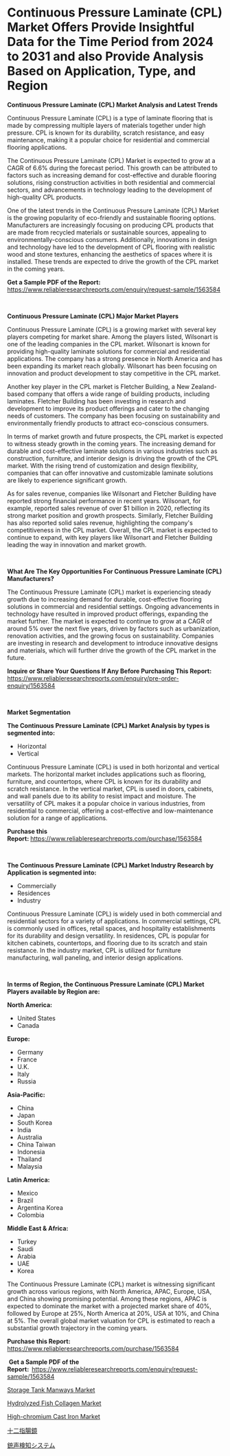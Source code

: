 <p><h1>Continuous Pressure Laminate (CPL) Market Offers Provide Insightful Data for the Time Period from 2024 to 2031 and also Provide Analysis Based on Application, Type, and Region</h1></p><p><strong>Continuous Pressure Laminate (CPL) Market Analysis and Latest Trends</strong></p>
<p><p>Continuous Pressure Laminate (CPL) is a type of laminate flooring that is made by compressing multiple layers of materials together under high pressure. CPL is known for its durability, scratch resistance, and easy maintenance, making it a popular choice for residential and commercial flooring applications.</p><p>The Continuous Pressure Laminate (CPL) Market is expected to grow at a CAGR of 6.6% during the forecast period. This growth can be attributed to factors such as increasing demand for cost-effective and durable flooring solutions, rising construction activities in both residential and commercial sectors, and advancements in technology leading to the development of high-quality CPL products.</p><p>One of the latest trends in the Continuous Pressure Laminate (CPL) Market is the growing popularity of eco-friendly and sustainable flooring options. Manufacturers are increasingly focusing on producing CPL products that are made from recycled materials or sustainable sources, appealing to environmentally-conscious consumers. Additionally, innovations in design and technology have led to the development of CPL flooring with realistic wood and stone textures, enhancing the aesthetics of spaces where it is installed. These trends are expected to drive the growth of the CPL market in the coming years.</p></p>
<p><strong>Get a Sample PDF of the Report:&nbsp;</strong> <a href="https://www.reliableresearchreports.com/enquiry/request-sample/1563584">https://www.reliableresearchreports.com/enquiry/request-sample/1563584</a></p>
<p>&nbsp;</p>
<p><strong>Continuous Pressure Laminate (CPL) Major Market Players</strong></p>
<p><p>Continuous Pressure Laminate (CPL) is a growing market with several key players competing for market share. Among the players listed, Wilsonart is one of the leading companies in the CPL market. Wilsonart is known for providing high-quality laminate solutions for commercial and residential applications. The company has a strong presence in North America and has been expanding its market reach globally. Wilsonart has been focusing on innovation and product development to stay competitive in the CPL market.</p><p>Another key player in the CPL market is Fletcher Building, a New Zealand-based company that offers a wide range of building products, including laminates. Fletcher Building has been investing in research and development to improve its product offerings and cater to the changing needs of customers. The company has been focusing on sustainability and environmentally friendly products to attract eco-conscious consumers.</p><p>In terms of market growth and future prospects, the CPL market is expected to witness steady growth in the coming years. The increasing demand for durable and cost-effective laminate solutions in various industries such as construction, furniture, and interior design is driving the growth of the CPL market. With the rising trend of customization and design flexibility, companies that can offer innovative and customizable laminate solutions are likely to experience significant growth.</p><p>As for sales revenue, companies like Wilsonart and Fletcher Building have reported strong financial performance in recent years. Wilsonart, for example, reported sales revenue of over $1 billion in 2020, reflecting its strong market position and growth prospects. Similarly, Fletcher Building has also reported solid sales revenue, highlighting the company's competitiveness in the CPL market. Overall, the CPL market is expected to continue to expand, with key players like Wilsonart and Fletcher Building leading the way in innovation and market growth.</p></p>
<p>&nbsp;</p>
<p><strong>What Are The Key Opportunities For Continuous Pressure Laminate (CPL) Manufacturers?</strong></p>
<p><p>The Continuous Pressure Laminate (CPL) market is experiencing steady growth due to increasing demand for durable, cost-effective flooring solutions in commercial and residential settings. Ongoing advancements in technology have resulted in improved product offerings, expanding the market further. The market is expected to continue to grow at a CAGR of around 5% over the next five years, driven by factors such as urbanization, renovation activities, and the growing focus on sustainability. Companies are investing in research and development to introduce innovative designs and materials, which will further drive the growth of the CPL market in the future.</p></p>
<p><strong>Inquire or Share Your Questions If Any Before Purchasing This Report:</strong> <a href="https://www.reliableresearchreports.com/enquiry/pre-order-enquiry/1563584">https://www.reliableresearchreports.com/enquiry/pre-order-enquiry/1563584</a></p>
<p>&nbsp;</p>
<p><strong>Market Segmentation</strong></p>
<p><strong>The Continuous Pressure Laminate (CPL) Market Analysis by types is segmented into:</strong></p>
<p><ul><li>Horizontal</li><li>Vertical</li></ul></p>
<p><p>Continuous Pressure Laminate (CPL) is used in both horizontal and vertical markets. The horizontal market includes applications such as flooring, furniture, and countertops, where CPL is known for its durability and scratch resistance. In the vertical market, CPL is used in doors, cabinets, and wall panels due to its ability to resist impact and moisture. The versatility of CPL makes it a popular choice in various industries, from residential to commercial, offering a cost-effective and low-maintenance solution for a range of applications.</p></p>
<p><strong>Purchase this Report:&nbsp;</strong><a href="https://www.reliableresearchreports.com/purchase/1563584">https://www.reliableresearchreports.com/purchase/1563584</a></p>
<p>&nbsp;</p>
<p><strong>The Continuous Pressure Laminate (CPL) Market Industry Research by Application is segmented into:</strong></p>
<p><ul><li>Commercially</li><li>Residences</li><li>Industry</li></ul></p>
<p><p>Continuous Pressure Laminate (CPL) is widely used in both commercial and residential sectors for a variety of applications. In commercial settings, CPL is commonly used in offices, retail spaces, and hospitality establishments for its durability and design versatility. In residences, CPL is popular for kitchen cabinets, countertops, and flooring due to its scratch and stain resistance. In the industry market, CPL is utilized for furniture manufacturing, wall paneling, and interior design applications.</p></p>
<p>&nbsp;</p>
<p><strong>In terms of Region, the Continuous Pressure Laminate (CPL) Market Players available by Region are:</strong></p>
<p>
    <p> <strong> North America: </strong>
        <ul>
            <li>United States</li>
            <li>Canada</li>
        </ul>
        </p> 
    <p> <strong> Europe: </strong>
        <ul>
            <li>Germany</li>
            <li>France</li>
            <li>U.K.</li>
            <li>Italy</li>
            <li>Russia</li>
        </ul>
        </p> 
    <p> <strong> Asia-Pacific: </strong>
        <ul>
            <li>China</li>
            <li>Japan</li>
            <li>South Korea</li>
            <li>India</li>
            <li>Australia</li>
            <li>China Taiwan</li>
            <li>Indonesia</li>
            <li>Thailand</li>
            <li>Malaysia</li>
        </ul>
        </p> 
    <p> <strong> Latin America: </strong>
        <ul>
            <li>Mexico</li>
            <li>Brazil</li>
            <li>Argentina Korea</li>
            <li>Colombia</li>
        </ul>
        </p> 
    <p> <strong> Middle East & Africa: </strong>
        <ul>
            <li>Turkey</li>
            <li>Saudi</li>
            <li>Arabia</li>
            <li>UAE</li>
            <li>Korea</li>
        </ul>
    </p>
    </p>
<p><p>The Continuous Pressure Laminate (CPL) market is witnessing significant growth across various regions, with North America, APAC, Europe, USA, and China showing promising potential. Among these regions, APAC is expected to dominate the market with a projected market share of 40%, followed by Europe at 25%, North America at 20%, USA at 10%, and China at 5%. The overall global market valuation for CPL is estimated to reach a substantial growth trajectory in the coming years.</p></p>
<p><strong>Purchase this Report: </strong><a href="https://www.reliableresearchreports.com/purchase/1563584">https://www.reliableresearchreports.com/purchase/1563584</a></p>
<p>&nbsp;<strong>Get a Sample PDF of the Report:&nbsp;&nbsp;</strong><a href="https://www.reliableresearchreports.com/enquiry/request-sample/1563584">https://www.reliableresearchreports.com/enquiry/request-sample/1563584</a></p>
<p><strong></strong></p>
<p><p><a href="https://github.com/zjyglelu/Market-Research-Report-List-1/blob/main/storage-tank-manways-market.md">Storage Tank Manways Market</a></p><p><a href="https://issuu.com/reportprime-2/docs/hydrolyzed-fish-collagen-market-size-2030.pptx">Hydrolyzed Fish Collagen Market</a></p><p><a href="https://github.com/mbisetmhermsr/Market-Research-Report-List-1/blob/main/high-chromium-cast-iron-market.md">High-chromium Cast Iron Market</a></p><p><a href="https://github.com/avwofrml53535/Market-Research-Report-List-1/blob/main/8677335104.md">十二指腸鏡</a></p><p><a href="https://github.com/vtbvgl20191192/Market-Research-Report-List-1/blob/main/5800784105.md">銃声検知システム</a></p></p>